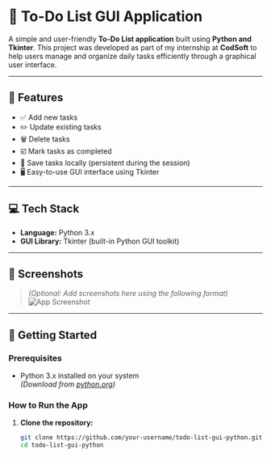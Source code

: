 # 📝 To-Do List GUI Application

A simple and user-friendly **To-Do List application** built using **Python and Tkinter**. This project was developed as part of my internship at **CodSoft** to help users manage and organize daily tasks efficiently through a graphical user interface.

---

## 🔧 Features

- ✅ Add new tasks
- ✏️ Update existing tasks
- 🗑️ Delete tasks
- ☑️ Mark tasks as completed
- 💾 Save tasks locally (persistent during the session)
- 🖥️ Easy-to-use GUI interface using Tkinter

---

## 💻 Tech Stack

- **Language:** Python 3.x  
- **GUI Library:** Tkinter (built-in Python GUI toolkit)

---

## 📸 Screenshots

> *(Optional: Add screenshots here using the following format)*  
> ![App Screenshot](images/screenshot1.png)

---

## 🚀 Getting Started

### Prerequisites

- Python 3.x installed on your system  
  *(Download from [python.org](https://www.python.org/downloads/))*

### How to Run the App

1. **Clone the repository:**

   ```bash
   git clone https://github.com/your-username/todo-list-gui-python.git
   cd todo-list-gui-python

